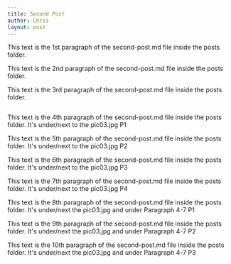 ```yaml
---
title: Second Post
author: Chris
layout: post
---
```


This text is the 1st paragraph of the second-post.md file inside the posts folder.

This text is the 2nd paragraph of the second-post.md file inside the posts folder.

This text is the 3rd paragraph of the second-post.md file inside the posts folder.

<span class="image right"><img src="{{ 'assets/images/pic03.jpg' | relative_url }}" alt="" /></span>

This text is the 4th paragraph of the second-post.md file inside the posts folder. It's under/next to the pic03.jpg  P1

This text is the 5th paragraph of the second-post.md file inside the posts folder. It's under/next to the pic03.jpg  P2

This text is the 6th paragraph of the second-post.md file inside the posts folder. It's under/next to the pic03.jpg  P3

This text is the 7th paragraph of the second-post.md file inside the posts folder. It's under/next to the pic03.jpg  P4



This text is the 8th paragraph of the second-post.md file inside the posts folder. It's under/next the pic03.jpg and under Paragraph 4-7     P1

This text is the 9th paragraph of the second-post.md file inside the posts folder. It's under/next the pic03.jpg and under Paragraph 4-7     P2

This text is the 10th paragraph of the second-post.md file inside the posts folder. It's under/next the pic03.jpg and under Paragraph 4-7     P3